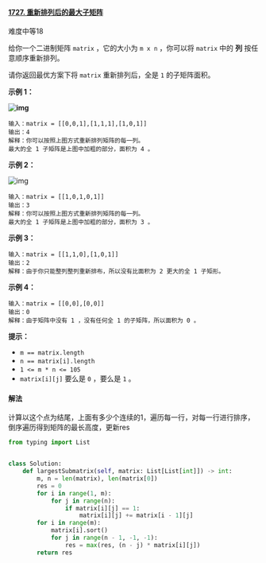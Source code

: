 #### [1727. 重新排列后的最大子矩阵](https://leetcode-cn.com/problems/largest-submatrix-with-rearrangements/)

难度中等18

给你一个二进制矩阵 `matrix` ，它的大小为 `m x n` ，你可以将 `matrix` 中的 **列** 按任意顺序重新排列。

请你返回最优方案下将 `matrix` 重新排列后，全是 `1` 的子矩阵面积。

 

**示例 1：**

**![img](https://assets.leetcode-cn.com/aliyun-lc-upload/uploads/2021/01/17/screenshot-2020-12-30-at-40536-pm.png)**

```
输入：matrix = [[0,0,1],[1,1,1],[1,0,1]]
输出：4
解释：你可以按照上图方式重新排列矩阵的每一列。
最大的全 1 子矩阵是上图中加粗的部分，面积为 4 。
```

**示例 2：**

![img](https://assets.leetcode-cn.com/aliyun-lc-upload/uploads/2021/01/17/screenshot-2020-12-30-at-40852-pm.png)

```
输入：matrix = [[1,0,1,0,1]]
输出：3
解释：你可以按照上图方式重新排列矩阵的每一列。
最大的全 1 子矩阵是上图中加粗的部分，面积为 3 。
```

**示例 3：**

```
输入：matrix = [[1,1,0],[1,0,1]]
输出：2
解释：由于你只能整列整列重新排布，所以没有比面积为 2 更大的全 1 子矩形。
```

**示例 4：**

```
输入：matrix = [[0,0],[0,0]]
输出：0
解释：由于矩阵中没有 1 ，没有任何全 1 的子矩阵，所以面积为 0 。
```

 

**提示：**

- `m == matrix.length`
- `n == matrix[i].length`
- `1 <= m * n <= 105`
- `matrix[i][j]` 要么是 `0` ，要么是 `1` 。



#### 解法

计算以这个点为结尾，上面有多少个连续的1，遍历每一行，对每一行进行排序，倒序遍历得到矩阵的最长高度，更新res

```python
from typing import List


class Solution:
    def largestSubmatrix(self, matrix: List[List[int]]) -> int:
        m, n = len(matrix), len(matrix[0])
        res = 0
        for i in range(1, m):
            for j in range(n):
                if matrix[i][j] == 1:
                    matrix[i][j] += matrix[i - 1][j]
        for i in range(m):
            matrix[i].sort()
            for j in range(n - 1, -1, -1):
                res = max(res, (n - j) * matrix[i][j])
        return res

```

